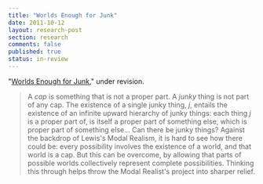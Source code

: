 ```yaml
---
title: "Worlds Enough for Junk"
date: 2011-10-12
layout: research-post
section: research
comments: false
published: true
status: in-review 
---
```


"[Worlds Enough for Junk](http://files.davidsanson.com/research/worlds-enough-for-junk.pdf)," under revision.

> A *cap* is something that is not a proper part. A *junky* thing is not
> part of any cap. The existence of a single junky thing, *j*, entails
> the existence of an infinite upward hierarchy of junky things: each thing
> *j* is a proper part of, is itself a proper part of something else,
> which is proper part of something else... Can there be junky things?
> Against the backdrop of Lewis's Modal Realism, it is hard to see how
> there could be: every possibility involves the existence of a world,
> and that world is a cap. But this can be overcome, by allowing that
> parts of possible worlds collectively represent complete
> possibilities. Thinking this through helps throw the Modal Realist's
> project into sharper relief.

